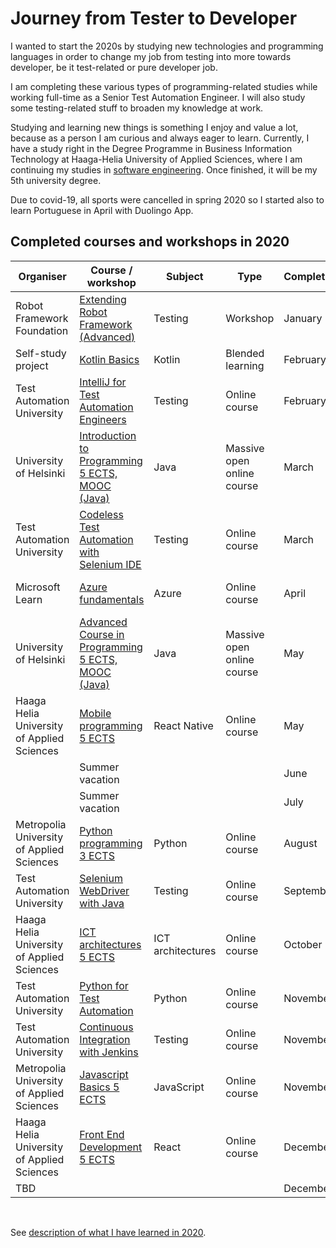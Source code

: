 # Journey from Tester to Developer

I wanted to start the 2020s by studying new technologies and programming languages in order to change my job from testing into more towards developer, be it test-related or pure developer job.

I am completing these various types of programming-related studies while working full-time as a Senior Test Automation Engineer. I will also study some testing-related stuff to broaden my knowledge at work.

Studying and learning new things is something I enjoy and value a lot, because as a person I am curious and always eager to learn. Currently, I have a study right in the Degree Programme in Business Information Technology at Haaga-Helia University of Applied Sciences, where I am continuing my studies in [software engineering](https://opinto-opas.haaga-helia.fi/index.php/en/13336/en/39079/DIGI19-E/303/year/2019?userLang=en). Once finished, it will be my 5th university degree.

Due to covid-19, all sports were cancelled in spring 2020 so I started also to learn Portuguese in April with Duolingo App.

## Completed courses and workshops in 2020

| Organiser | Course / workshop        | Subject | Type | Completed | Time spent |
| -------------------- | ------------- | ----- | ----- | ------------- | ---------- |
| Robot Framework Foundation | [Extending Robot Framework (Advanced)](https://robocon.io/#extending-robot-framework-(advanced)-[sold-out])| Testing | Workshop | January | 7 hours |
| Self-study project |[Kotlin Basics](https://github.com/teijatestaaja/kotlin-self-study) | Kotlin | Blended learning | February | 30 hours |
| Test Automation University | [IntelliJ for Test Automation Engineers](https://testautomationu.applitools.com/intellij/) | Testing | Online course | February | 4 h 45 min |
| University of Helsinki | [Introduction to Programming 5 ECTS, MOOC (Java)](https://ohjelmointi-20.mooc.fi/) | Java | Massive open online course | March | 27 h 15 min |
| Test Automation University | [Codeless Test Automation with Selenium IDE](https://testautomationu.applitools.com/codeless-test-automation-with-selenium-ide/) | Testing | Online course | March | 2 hours |
| Microsoft Learn | [Azure fundamentals](https://docs.microsoft.com/fi-fi/learn/paths/azure-fundamentals/) | Azure | Online course | April | 5 hours 35 minutes |
| University of Helsinki | [Advanced Course in Programming 5 ECTS, MOOC (Java)](https://ohjelmointi-20.mooc.fi/) | Java | Massive open online course | May | 43 hours |
| Haaga Helia University of Applied Sciences | [Mobile programming 5 ECTS](https://opinto-opas.haaga-helia.fi/course_unit/SWD4TN021) | React Native | Online course | May | 51 h 10 min |
| | Summer vacation | | | June | |
| | Summer vacation | | | July | |
| Metropolia University of Applied Sciences | [Python programming 3 ECTS](https://campusonline.fi/course/python-programming/) | Python | Online course | August | 12 h 20 min |
| Test Automation University | [Selenium WebDriver with Java](https://testautomationu.applitools.com/selenium-webdriver-tutorial-java/) | Testing | Online course | September | 4 h 30 min |
| Haaga Helia University of Applied Sciences | [ICT architectures 5 ECTS](https://opinto-opas.haaga-helia.fi/course_unit/BIG4TA023) | ICT architectures | Online course | October | 13 hours 30 min |
| Test Automation University | [Python for Test Automation](https://testautomationu.applitools.com/python-tutorial/) | Python | Online course | November | 2 hours |
| Test Automation University | [Continuous Integration with Jenkins](https://testautomationu.applitools.com/jenkins-tutorial/) | Testing | Online course | November | 1 hour 30 min |
| Metropolia University of Applied Sciences | [Javascript Basics 5 ECTS](https://campusonline.fi/course/javascript-perusteet/) | JavaScript | Online course | November | 6 hours |
| Haaga Helia University of Applied Sciences | [Front End Development 5 ECTS](https://opinto-opas.haaga-helia.fi/course_unit/SWD4TF022) | React | Online course| December | TODO |
| TBD | | | | December | |

&nbsp;&nbsp;&nbsp;

See [description of what I have learned in 2020](completed_courses_2020.md).

